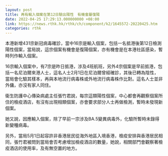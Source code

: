 ```yaml
---
layout: post
title: 再有輸入個案在第12日驗出陽性　有機會屬復陽
date: 2022-04-25 17:29:13.000000000 +08:00
link: https://news.rthk.hk/rthk/ch/component/k2/1645572-20220425.htm
categories: rthk
---
```


本港新增431宗新冠病毒確診，當中16宗是輸入個案，包括一名抵港後第12日檢測陽性個案，當局說，這宗個案有機會是復陽個案，亦有機會是在本港社區感染，暫時列作輸入個案。

16宗輸入個案中，有7宗是昨日抵港，涉及4班航班，另外4宗個案是早前抵港，包括一名尼泊爾來港人士，這名人士2月1日在尼泊爾曾經確診，其後已轉為陰性，當局會化驗其樣本，再與本地流行病毒株或外地流行病毒株作比對。這名人士並非外傭，亦沒有家人同住。

衞生防護中心傳染病處主任張竹君說，每宗這類陽性個案，中心都會再觀察個案所住的檢疫酒店，有沒有出現相類個案，亦會要求部分人士再做檢測，暫時未發現新個案。

她又說，因應輸入個案，除了早前一宗涉及BA.5變異病毒外，化驗所暫時未錄得新變種病毒。

另外，當局5月1日起容許非香港居民從海外地區入境香港，檢疫安排與香港居民相同，張竹君被問到當局會否考慮增加檢疫酒店的數量，她說，相關部門會觀察著檢疫酒店的使用率，及有無空置的地方。
